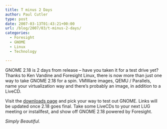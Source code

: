 ```yaml
---
title: T minus 2 Days
author: Paul Cutler
type: post
date: 2007-03-13T01:43:21+00:00
url: /blog/2007/03/t-minus-2-days/
categories:
  - Foresight
  - GNOME
  - Linux
  - Technology

---
```

GNOME 2.18 is 2 days from release &#8211; have you taken it for a test drive yet? Thanks to Ken Vandine and Foresight Linux, there is now more than just one way to take GNOME 2.18 for a spin. VMWare images, QEMU / Parallels, name your virtualization way and there&#8217;s probably an image, in addition to a LiveCD.

Visit the [downloads page][1] and pick your way to test out GNOME. Links will be updated once 2.18 goes final. Take some LiveCDs to your next LUG meeting or installfest, and show off GNOME 2.18 powered by Foresight.

_Simply Beautiful._

 [1]: http://www.rpath.org/rbuilder/project/foresight/release?id=5402